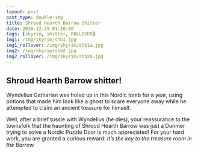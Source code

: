 ```yaml
---
layout: post
post_type: double-img
title: Shroud Hearth Barrow Shitter
date: 2018-12-29 01:10:00
tags: [skyrim, shitter, ROLLOVER]
img1: /img/skyrim/shb1.jpg
img1_rollover: /img/skyrim/shb1a.jpg
img2: /img/skyrim/shb2.jpg
img2_rollover: /img/skyrim/shb2a.jpg
---
```

## Shroud Hearth Barrow shitter!

Wyndelius Gatharian was holed up in this Nordic tomb for a year, using potions that made him look like a ghost to scare everyone away while he attempted to claim an ancient treasure for himself.

Well, after a brief tussle with Wyndelius (he dies), your reassurance to the townsfolk that the haunting of Shroud Hearth Barrow was just a Dunmer trying to solve a Nordic Puzzle Door is much appreciated! For your hard work, you are granted a curious reward: *It’s the key to the treasure room in the Barrow.*
